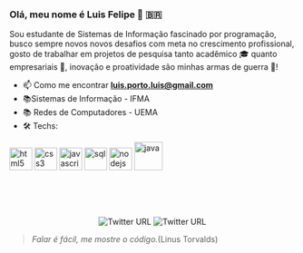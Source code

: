 ### Olá, meu nome é Luis Felipe 👋 :brazil:

Sou estudante de Sistemas de Informação fascinado por programação, busco sempre novos novos desafios com meta no crescimento profissional, gosto de trabalhar em projetos de pesquisa tanto acadêmico 🎓 quanto empresariais 💼, inovação e proatividade são minhas armas de guerra 🚀!

- 📫 Como me encontrar **luis.porto.luis@gmail.com**
- 📚Sistemas de Informação - IFMA
- 📚 Redes de Computadores - UEMA
- 🛠 Techs: 
<p align="left">
<img src="https://upload.wikimedia.org/wikipedia/commons/thumb/6/61/HTML5_logo_and_wordmark.svg/1200px-HTML5_logo_and_wordmark.svg.png" alt="html5"  width="40" height="40"/>
<img src="https://cdn.icon-icons.com/icons2/2415/PNG/512/css_original_wordmark_logo_icon_146576.png" alt="css3"  width="40" height="40"/>
<img src="https://cdn.icon-icons.com/icons2/2108/PNG/512/javascript_icon_130900.png" alt="javascript" width="40" height="40"/>
<img src="https://cdn.icon-icons.com/icons2/1381/PNG/512/mysqlworkbench_93532.png" alt="sql" width="40" height="40"/>
<img src="https://res.infoq.com/articles/spring-boot-tutorial/pt/headerimage/springboot-header-1585064952469.jpg" alt="nodejs" width="40" height="40"/>
<img src="https://cdn.icon-icons.com/icons2/2415/PNG/512/java_original_wordmark_logo_icon_146459.png" alt="java" width="50" height="50"/>
</p>


<br/>
<br/>
<br/>

<p align="center">
 
  <img alt="Twitter URL" src="https://img.shields.io/twitter/url?color=Linkedin&label=Linkedin&logo=Linkedin&style=social&url=https%3A%2F%2Fwww.linkedin.com%2Fin%2Fluisporto-developer%2F">
<img alt="Twitter URL" src="https://img.shields.io/twitter/url?color=blue&label=Cnpq&logo=c&logoColor=blue&style=social&url=http%3A%2F%2Flattes.cnpq.br%2F7662274218005529">
 
</p>

> *Falar é fácil, me mostre o código.*(Linus Torvalds)
